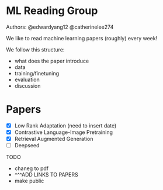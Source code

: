 # ML Reading Group

Authors: @edwardyang12 @catherinelee274

We like to read machine learning papers (roughly) every week!


We follow this structure: 
- what does the paper introduce
- data 
- training/finetuning
- evaluation
- discussion


# Papers 
- [x] Low Rank Adaptation (need to insert date)
- [x] Contrastive Language-Image Pretraining 
- [x] Retrieval Augmented Generation
- [ ] Deepseed

TODO 
- chaneg to pdf
- ^^^ADD LINKS TO PAPERS 
- make public 
